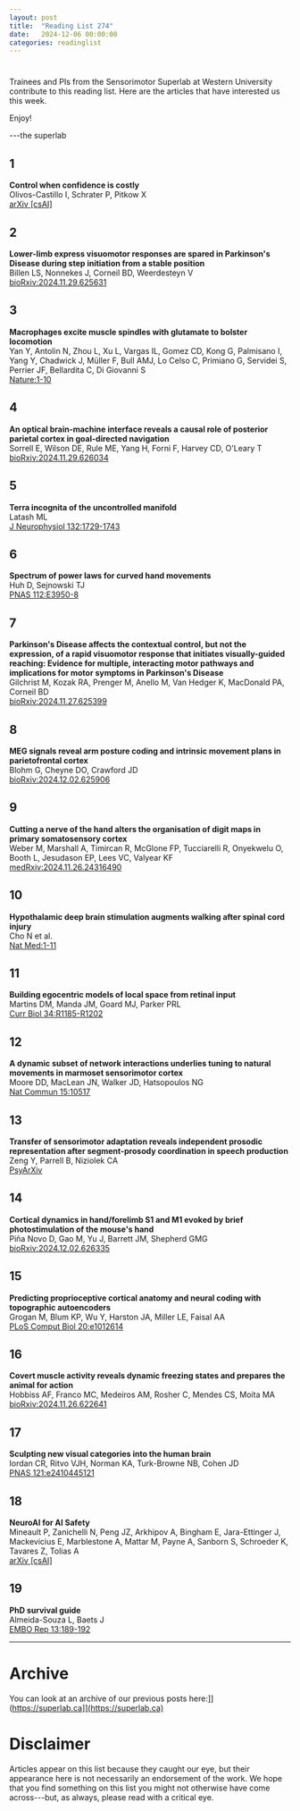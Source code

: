 ```yaml
---
layout: post
title:  "Reading List 274"
date:   2024-12-06 00:00:00
categories: readinglist
---
```


# 

Trainees and PIs from the Sensorimotor Superlab at Western University contribute to this reading list. Here are the articles that have interested us this week.  

Enjoy!  

---the superlab


## 1
**Control when confidence is costly**  
Olivos-Castillo I, Schrater P, Pitkow X  
[arXiv [csAI]](https://arxiv.org/abs/2406.14427)

## 2
**Lower-limb express visuomotor responses are spared in Parkinson's Disease during step initiation from a stable position**  
Billen LS, Nonnekes J, Corneil BD, Weerdesteyn V  
[bioRxiv:2024.11.29.625631](https://www.biorxiv.org/content/10.1101/2024.11.29.625631v1.abstract)

## 3
**Macrophages excite muscle spindles with glutamate to bolster locomotion**  
Yan Y, Antolin N, Zhou L, Xu L, Vargas IL, Gomez CD, Kong G, Palmisano I, Yang Y, Chadwick J, Müller F, Bull AMJ, Lo Celso C, Primiano G, Servidei S, Perrier JF, Bellardita C, Di Giovanni S  
[Nature:1-10](https://www.nature.com/articles/s41586-024-08272-5)

## 4
**An optical brain-machine interface reveals a causal role of posterior parietal cortex in goal-directed navigation**  
Sorrell E, Wilson DE, Rule ME, Yang H, Forni F, Harvey CD, O'Leary T  
[bioRxiv:2024.11.29.626034](https://www.biorxiv.org/content/10.1101/2024.11.29.626034v1.abstract)

## 5
**Terra incognita of the uncontrolled manifold**  
Latash ML  
[J Neurophysiol 132:1729-1743](https://journals.physiology.org/doi/10.1152/jn.00394.2024)

## 6
**Spectrum of power laws for curved hand movements**  
Huh D, Sejnowski TJ  
[PNAS 112:E3950-8](https://dx.doi.org/10.1073/pnas.1510208112)

## 7
**Parkinson's Disease affects the contextual control, but not the expression, of a rapid visuomotor response that initiates visually-guided reaching: Evidence for multiple, interacting motor pathways and implications for motor symptoms in Parkinson's Disease**  
Gilchrist M, Kozak RA, Prenger M, Anello M, Van Hedger K, MacDonald PA, Corneil BD  
[bioRxiv:2024.11.27.625399](https://www.biorxiv.org/content/10.1101/2024.11.27.625399v1.abstract)

## 8
**MEG signals reveal arm posture coding and intrinsic movement plans in parietofrontal cortex**  
Blohm G, Cheyne DO, Crawford JD  
[bioRxiv:2024.12.02.625906](https://www.biorxiv.org/content/10.1101/2024.12.02.625906v1.abstract)

## 9
**Cutting a nerve of the hand alters the organisation of digit maps in primary somatosensory cortex**  
Weber M, Marshall A, Timircan R, McGlone FP, Tucciarelli R, Onyekwelu O, Booth L, Jesudason EP, Lees VC, Valyear KF  
[medRxiv:2024.11.26.24316490](https://www.medrxiv.org/content/10.1101/2024.11.26.24316490v1.abstract)

## 10
**Hypothalamic deep brain stimulation augments walking after spinal cord injury**  
Cho N et al.  
[Nat Med:1-11](https://www.nature.com/articles/s41591-024-03306-x)

## 11
**Building egocentric models of local space from retinal input**  
Martins DM, Manda JM, Goard MJ, Parker PRL  
[Curr Biol 34:R1185-R1202](https://dx.doi.org/10.1016/j.cub.2024.10.057)

## 12
**A dynamic subset of network interactions underlies tuning to natural movements in marmoset sensorimotor cortex**  
Moore DD, MacLean JN, Walker JD, Hatsopoulos NG  
[Nat Commun 15:10517](https://www.nature.com/articles/s41467-024-54343-6)

## 13
**Transfer of sensorimotor adaptation reveals independent prosodic representation after segment-prosody coordination in speech production**  
Zeng Y, Parrell B, Niziolek CA  
[PsyArXiv](https://osf.io/63gaj)

## 14
**Cortical dynamics in hand/forelimb S1 and M1 evoked by brief photostimulation of the mouse's hand**  
Piña Novo D, Gao M, Yu J, Barrett JM, Shepherd GMG  
[bioRxiv:2024.12.02.626335](https://www.biorxiv.org/content/10.1101/2024.12.02.626335v1.abstract)

## 15
**Predicting proprioceptive cortical anatomy and neural coding with topographic autoencoders**  
Grogan M, Blum KP, Wu Y, Harston JA, Miller LE, Faisal AA  
[PLoS Comput Biol 20:e1012614](https://doi.org/10.1371/journal.pcbi.1012614)

## 16
**Covert muscle activity reveals dynamic freezing states and prepares the animal for action**  
Hobbiss AF, Franco MC, Medeiros AM, Rosher C, Mendes CS, Moita MA  
[bioRxiv:2024.11.26.622641](https://www.biorxiv.org/content/10.1101/2024.11.26.622641v1.abstract)

## 17
**Sculpting new visual categories into the human brain**  
Iordan CR, Ritvo VJH, Norman KA, Turk-Browne NB, Cohen JD  
[PNAS 121:e2410445121](https://www.pnas.org/doi/abs/10.1073/pnas.2410445121)

## 18
**NeuroAI for AI Safety**  
Mineault P, Zanichelli N, Peng JZ, Arkhipov A, Bingham E, Jara-Ettinger J, Mackevicius E, Marblestone A, Mattar M, Payne A, Sanborn S, Schroeder K, Tavares Z, Tolias A  
[arXiv [csAI]](https://arxiv.org/abs/2411.18526)

## 19
**PhD survival guide**  
Almeida-Souza L, Baets J  
[EMBO Rep 13:189-192](https://dx.doi.org/10.1038/embor.2012.15)

---

# Archive
You can look at an archive of our previous posts here:]](https://superlab.ca]](https://superlab.ca)


# Disclaimer
Articles appear on this list because they caught our eye, but their appearance here is not necessarily an endorsement of the work. We hope that you find something on this list you might not otherwise have come across---but, as always, please read with a critical eye.
